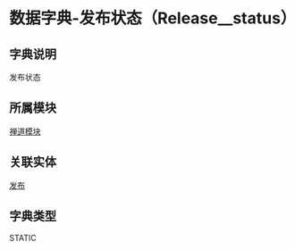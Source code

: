 # 数据字典-发布状态（Release__status）
## 字典说明
发布状态

## 所属模块
[禅道模块](../module/zentao)

## 关联实体
[发布](../module/zentao/Release)

## 字典类型
STATIC



